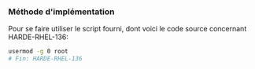 ### Méthode d'implémentation
Pour se faire utiliser le script fourni, dont voici le code source concernant HARDE-RHEL-136:
```bash
usermod -g 0 root
# Fin: HARDE-RHEL-136
```
